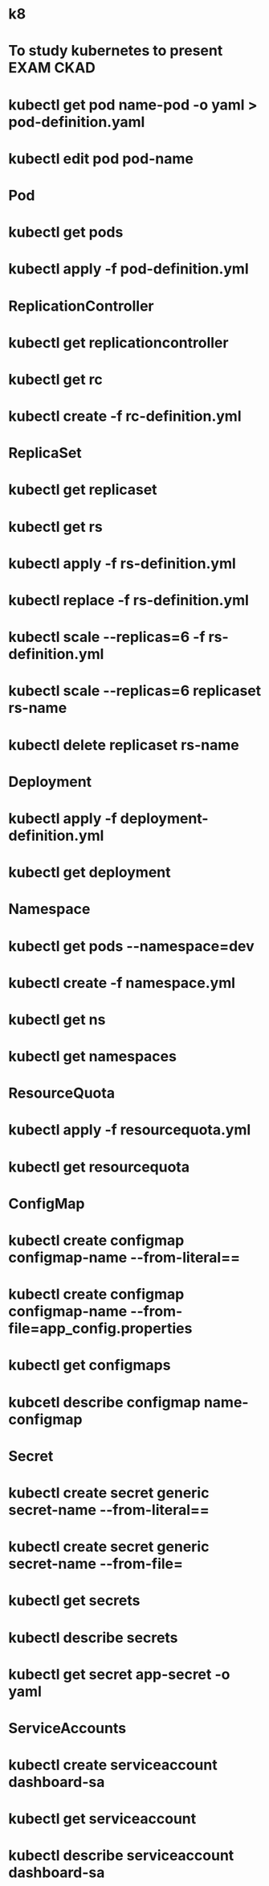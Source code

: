 # k8

# To study kubernetes to present EXAM CKAD

# kubectl get pod name-pod -o yaml > pod-definition.yaml

# kubectl edit pod pod-name


# Pod
# kubectl get pods
# kubectl apply -f pod-definition.yml


# ReplicationController
# kubectl get replicationcontroller
# kubectl get rc
# kubectl create -f rc-definition.yml


# ReplicaSet
# kubectl get replicaset
# kubectl get rs
# kubectl apply -f rs-definition.yml
# kubectl replace -f rs-definition.yml
# kubectl scale --replicas=6 -f rs-definition.yml
# kubectl scale --replicas=6 replicaset rs-name
# kubectl delete replicaset rs-name


# Deployment
# kubectl apply -f deployment-definition.yml
# kubectl get deployment

# Namespace
# kubectl get pods --namespace=dev
# kubectl create -f namespace.yml
# kubectl get ns
# kubectl get namespaces


# ResourceQuota
# kubectl apply -f resourcequota.yml
# kubectl get resourcequota

# ConfigMap
# kubectl create configmap configmap-name --from-literal=<key>=<value>
# kubectl create configmap configmap-name --from-file=app_config.properties
# kubectl get configmaps
# kubcetl describe configmap name-configmap


# Secret 
# kubectl create secret generic secret-name --from-literal=<key>=<value>
# kubectl create secret generic secret-name --from-file=<path-to-file>
# kubectl get secrets
# kubectl describe secrets
# kubectl get secret app-secret -o yaml

# ServiceAccounts
# kubectl create serviceaccount dashboard-sa
# kubectl get serviceaccount
# kubectl describe serviceaccount dashboard-sa
